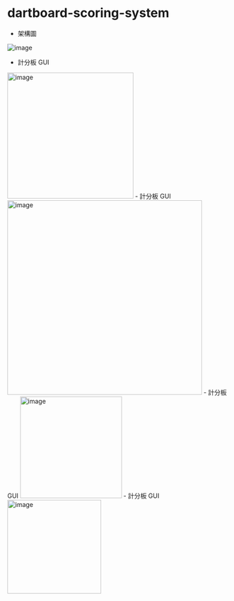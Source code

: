 # dartboard-scoring-system

- 架構圖

![image](https://user-images.githubusercontent.com/32484454/157240121-a7150e24-4ca7-49c8-86c1-b5de6b4272a8.png)

- 計分板 GUI
<img width="285" alt="image" src="https://user-images.githubusercontent.com/32484454/157240161-078891ce-fb96-49fb-a15f-304c12919db5.png">
- 計分板 GUI
<img width="440" alt="image" src="https://user-images.githubusercontent.com/32484454/157240210-daca98bd-a7ba-43b8-83d7-70f9bf671a39.png">
- 計分板 GUI
<img width="230" alt="image" src="https://user-images.githubusercontent.com/32484454/157240234-d2129887-b0fa-4499-937c-15bb833938b3.png">
- 計分板 GUI
<img width="212" alt="image" src="https://user-images.githubusercontent.com/32484454/157240303-6e8e06d5-30f6-4ee2-b78c-5ed733aee190.png">
